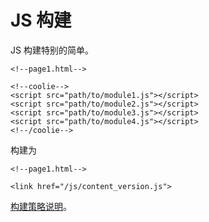 # JS 构建

JS 构建特别的简单。

```
<!--page1.html-->

<!--coolie-->
<script src="path/to/module1.js"></script>
<script src="path/to/module2.js"></script>
<script src="path/to/module3.js"></script>
<script src="path/to/module4.js"></script>
<!--/coolie-->
```

构建为

```
<!--page1.html-->

<link href="/js/content_version.js">
```


[构建策略说明](/introdution/content-compression.md)。
